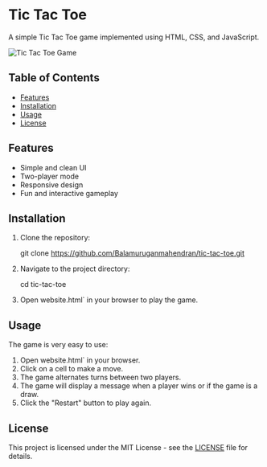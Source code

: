 # Tic Tac Toe

A simple Tic Tac Toe game implemented using HTML, CSS, and JavaScript.

![Tic Tac Toe Game](https://github.com/Balamuruganmahendran/PRODIGY_WD_03/assets/140877546/644b4b95-069f-4a52-9bd5-46f55a7c2324)


## Table of Contents

- [Features](#features)
- [Installation](#installation)
- [Usage](#usage)
- [License](#license)


## Features

- Simple and clean UI
- Two-player mode
- Responsive design
- Fun and interactive gameplay

## Installation

1. Clone the repository:

    git clone https://github.com/Balamuruganmahendran/tic-tac-toe.git


2. Navigate to the project directory:

  
   cd tic-tac-toe


3. Open website.html` in your browser to play the game.

## Usage

The game is very easy to use:

1. Open website.html` in your browser.
2. Click on a cell to make a move.
3. The game alternates turns between two players.
4. The game will display a message when a player wins or if the game is a draw.
5. Click the "Restart" button to play again.


## License

This project is licensed under the MIT License - see the [LICENSE](LICENSE) file for details.


